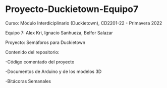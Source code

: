 # Proyecto-Duckietown-Equipo7
Curso: Módulo Interdiciplinario (Duckietown), CD2201-22 - Primavera 2022

Equipo 7: Alex Kri, Ignacio Sanhueza, Belfor Salazar

Proyecto: Semáforos para Duckietown

Contenido del repositorio:

  -Código comentado del proyecto

  -Documentos de Arduino y de los modelos 3D

  -Bitácoras Semanales
